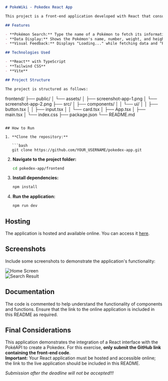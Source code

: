 ```markdown
# PokeWiki - Pokedex React App

This project is a front-end application developed with React that consumes the [PokéAPI](https://pokeapi.co/) to display information about a specific Pokémon. It was created as part of the exercise "PDF 3 - Let's develop a Pokedex?"

## Features

- **Pokémon Search:** Type the name of a Pokémon to fetch its information.
- **Data Display:** Shows the Pokémon's name, number, weight, and height.
- **Visual Feedback:** Displays "Loading..." while fetching data and "Pokemon not found!" if the Pokémon doesn't exist.

## Technologies Used

- **React** with TypeScript
- **Tailwind CSS**
- **Vite**

## Project Structure

The project is structured as follows:

```
frontend/
├── public/
│   └── assets/
│       ├── screenshot-app-1.png
│       └── screenshot-app-2.png
├── src/
│   ├── components/
│   │   └── ui/
│   │       ├── button.tsx
│   │       ├── input.tsx
│   │       └── card.tsx
│   ├── App.tsx
│   ├── main.tsx
│   └── index.css
├── package.json
└── README.md

```

## How to Run

1. **Clone the repository:**

   ```bash
   git clone https://github.com/YOUR_USERNAME/pokedex-app.git
   ```

2. **Navigate to the project folder:**

   ```bash
   cd pokedex-app/frontend
   ```

3. **Install dependencies:**

   ```bash
   npm install
   ```

4. **Run the application:**

   ```bash
   npm run dev
   ```

## Hosting

The application is hosted and available online. You can access it [here](https://pokewiki-mark-1.netlify.app/).

## Screenshots

Include some screenshots to demonstrate the application's functionality:

![Home Screen](./frontend/assets/screenshot-app-1.png)  
![Search Result](./frontend/assets/screenshot-app-2.png)

## Documentation

The code is commented to help understand the functionality of components and functions. Ensure that the link to the online application is included in this README as required.

## Final Considerations

This application demonstrates the integration of a React interface with the PokéAPI to create a Pokedex. For this exercise, **only submit the GitHub link containing the front-end code**.  
**Important:** Your React application must be hosted and accessible online; the link to the live application should be included in this README.

*Submission after the deadline will not be accepted!!!*
```